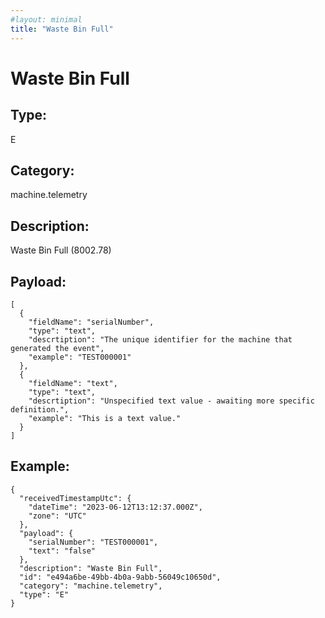 ```yaml
---
#layout: minimal
title: "Waste Bin Full"
---
```


# Waste Bin Full

## Type:

E

## Category:

machine.telemetry

## Description: 

Waste Bin Full (8002.78)

## Payload:

```
[
  {
    "fieldName": "serialNumber",
    "type": "text",
    "descrtiption": "The unique identifier for the machine that generated the event",
    "example": "TEST000001"
  },
  {
    "fieldName": "text",
    "type": "text",
    "descrtiption": "Unspecified text value - awaiting more specific definition.",
    "example": "This is a text value."
  }
]
```

## Example:

```
{
  "receivedTimestampUtc": {
    "dateTime": "2023-06-12T13:12:37.000Z",
    "zone": "UTC"
  },
  "payload": {
    "serialNumber": "TEST000001",
    "text": "false"
  },
  "description": "Waste Bin Full",
  "id": "e494a6be-49bb-4b0a-9abb-56049c10650d",
  "category": "machine.telemetry",
  "type": "E"
}
```

